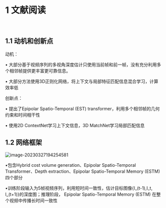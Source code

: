 # 1 文献阅读

​	

## 1.1 动机和创新点

动机：

• 大部分基于视频序列的多视角深度估计只使用当前帧和前一帧，没有充分利用多个相邻帧提供更丰富更可靠信息。

• 大部分方法使用3D正则化网络，将上下文与局部特征匹配信息混合学习，计算效率低

创新点：

• 提出了Epipolar Spatio-Temporal (EST) transformer，利用多个相邻帧的几何约束和时间相干性

• 使用2D ContextNet学习上下文信息，3D MatchNet学习局部匹配信息

## 1.2 网络框架

![image-20230327194254581](科研活动.assets/image-20230327194254581.png)

•包含Hybrid cost volume generation、Epipolar Spatio-Temporal Transformer、Depth extraction、Epipolar Spatio-Temporal Memory (ESTM)四个部分

•训练阶段输入为5帧视频序列，利用短时间一致性，估计目标图像{I_(t-1),I_t, I_(t+1)}的深度图；推理阶段， Epipolar Spatio-Temporal Memory (ESTM) 在整个视频中传播长时间一致性